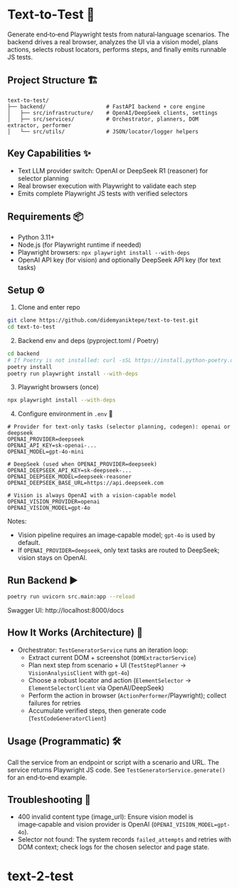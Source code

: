 # Text‑to‑Test 🚀

Generate end‑to‑end Playwright tests from natural‑language scenarios. The backend drives a real browser, analyzes the UI via a vision model, plans actions, selects robust locators, performs steps, and finally emits runnable JS tests.

## Project Structure 🏗️

```
text-to-test/
├── backend/                   # FastAPI backend + core engine
│   ├── src/infrastructure/    # OpenAI/DeepSeek clients, settings
│   ├── src/services/          # Orchestrator, planners, DOM extractor, performer
│   └── src/utils/             # JSON/locator/logger helpers
```

## Key Capabilities ✨

- Text LLM provider switch: OpenAI or DeepSeek R1 (reasoner) for selector planning 
- Real browser execution with Playwright to validate each step
- Emits complete Playwright JS tests with verified selectors

## Requirements 📦

- Python 3.11+
- Node.js (for Playwright runtime if needed)
- Playwright browsers: `npx playwright install --with-deps`
- OpenAI API key (for vision) and optionally DeepSeek API key (for text tasks)

## Setup ⚙️

1) Clone and enter repo
```bash
git clone https://github.com/didemyaniktepe/text-to-test.git
cd text-to-test
```

2) Backend env and deps (pyproject.toml / Poetry)
```bash
cd backend
# If Poetry is not installed: curl -sSL https://install.python-poetry.org | python3 -
poetry install
poetry run playwright install --with-deps
```

3) Playwright browsers (once)
```bash
npx playwright install --with-deps
```

4) Configure environment in `.env` 🔐
```env
# Provider for text-only tasks (selector planning, codegen): openai or deepseek
OPENAI_PROVIDER=deepseek
OPENAI_API_KEY=sk-openai-...
OPENAI_MODEL=gpt-4o-mini

# DeepSeek (used when OPENAI_PROVIDER=deepseek)
OPENAI_DEEPSEEK_API_KEY=sk-deepseek-...
OPENAI_DEEPSEEK_MODEL=deepseek-reasoner
OPENAI_DEEPSEEK_BASE_URL=https://api.deepseek.com

# Vision is always OpenAI with a vision-capable model
OPENAI_VISION_PROVIDER=openai
OPENAI_VISION_MODEL=gpt-4o
```

Notes:
- Vision pipeline requires an image‑capable model; `gpt-4o` is used by default.
- If `OPENAI_PROVIDER=deepseek`, only text tasks are routed to DeepSeek; vision stays on OpenAI.

## Run Backend ▶️

```bash
poetry run uvicorn src.main:app --reload
```

Swagger UI: http://localhost:8000/docs

## How It Works (Architecture) 🧭

- Orchestrator: `TestGeneratorService` runs an iteration loop:
  - Extract current DOM + screenshot (`DOMExtractorService`)
  - Plan next step from scenario + UI (`TestStepPlanner` → `VisionAnalysisClient` with `gpt-4o`)
  - Choose a robust locator and action (`ElementSelector` → `ElementSelectorClient` via OpenAI/DeepSeek)
  - Perform the action in browser (`ActionPerformer`/Playwright); collect failures for retries
  - Accumulate verified steps, then generate code (`TestCodeGeneratorClient`)


## Usage (Programmatic) 🛠️

Call the service from an endpoint or script with a scenario and URL. The service returns Playwright JS code. See `TestGeneratorService.generate()` for an end‑to‑end example.

## Troubleshooting 🧩

- 400 invalid content type (image_url): Ensure vision model is image‑capable and vision provider is OpenAI (`OPENAI_VISION_MODEL=gpt-4o`).
- Selector not found: The system records `failed_attempts` and retries with DOM context; check logs for the chosen selector and page state.


# text-2-test
